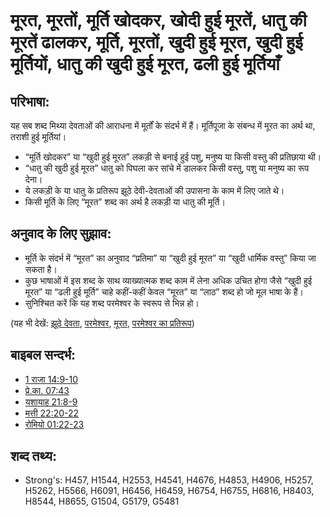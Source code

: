 # मूरत, मूरतों, मूर्ति खोदकर, खोदी हुई मूरतें, धातु की मूरतें ढालकर, मूर्ति, मूरतों, खुदी हुई मूरत, खुदी हुई मूर्तियों, धातु की खुदी हुई मूरत, ढली हुई मूर्तियाँ #

## परिभाषा: ##

यह सब शब्द मिथ्या देवताओं की आराधना में मूर्तों के संदर्भ में हैं। मूर्तिपूजा के संबन्ध में मूरत का अर्थ था, तराशी हुई मूर्तियां।

* “मूर्ति खोदकर” या “खुदी हुई मूरत” लकड़ी से बनाई हुई पशु, मनुष्य या किसी वस्तु की प्रतिछाया थी।
* “धातु की खुदी हुई मूरत” धातु को पिघला कर सांचे में डालकर किसी वस्तु, पशु या मनुष्य का रूप देना।
* ये लकड़ी के या धातु के प्रतिरूप झूठे देवी-देवताओं की उपासना के काम में लिए जाते थे।
* किसी मूर्ति के लिए “मूरत” शब्द का अर्थ है लकड़ी या धातु की मूर्ति।

## अनुवाद के लिए सुझाव: ##

* मूर्ति के संदर्भ में “मूरत” का अनुवाद “प्रतिमा” या “खुदी हुई मूरत”  या “खुदी धार्मिक वस्तु” किया जा सकता है।
* कुछ भाषाओं में इस शब्द के साथ व्याख्यात्मक शब्द काम में लेना अधिक उचित होगा जैसे “खुदी हुई मूरत” या “ढली हुई मूर्ति” चाहे कहीं-कहीं केवल “मूरत” या “लाठ” शब्द हो जो मूल भाषा के हैं।
* सुनिश्चित करें कि यह शब्द परमेश्वर के स्वरूप से भिन्न हो। 

(यह भी देखें: [झूठे देवता](../kt/falsegod.md), [परमेश्वर](../kt/god.md), [मूरत](../other/idol.md), [परमेश्वर का प्रतिरूप](../kt/imageofgod.md))

## बाइबल सन्दर्भ: ##

* [1 राजा 14:9-10](rc://en/tn/help/1ki/14/09)
* [प्रे.का. 07:43](rc://en/tn/help/act/07/43)
* [यशायाह 21:8-9](rc://en/tn/help/isa/21/08)
* [मत्ती 22:20-22](rc://en/tn/help/mat/22/20)
* [रोमियो 01:22-23](rc://en/tn/help/rom/01/22)

## शब्द तथ्य: ##

* Strong's: H457, H1544, H2553, H4541, H4676, H4853, H4906, H5257, H5262, H5566, H6091, H6456, H6459, H6754, H6755, H6816, H8403, H8544, H8655, G1504, G5179, G5481
